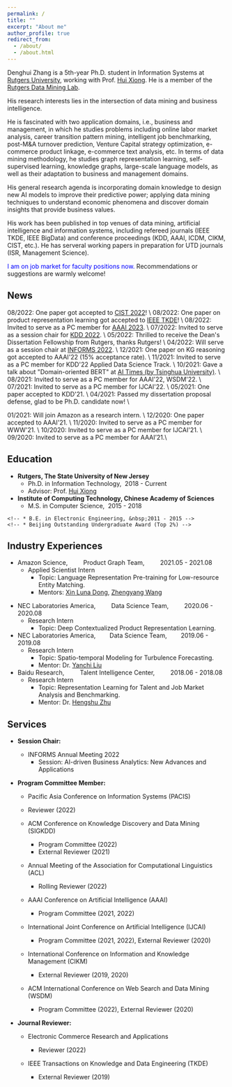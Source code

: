 ```yaml
---
permalink: /
title: ""
excerpt: "About me"
author_profile: true
redirect_from: 
  - /about/
  - /about.html
---
```


<!-- Greetings! I am Denghui Zhang. -->

Denghui Zhang is a 5th-year Ph.D. student in Information Systems at [Rutgers University](https://en.wikipedia.org/wiki/Rutgers_University#Rankings), working with Prof. [Hui Xiong](https://scholar.google.com.hk/citations?hl=zh-CN&user=cVDF1tkAAAAJ&view_op=list_works&sortby=pubdate). He is a member of the [Rutgers Data Mining Lab](http://datamining.rutgers.edu/CDMBA/). 
<!-- My research interests mostly lie in self-supervised representation learning, i.e., automating feature learning from data with little annotation effort by designing customized self-supervised tasks. 
With the emergence of domain-oriented data and tasks, we are interested to incorporate human heuristic domain knowledge into the process of learning representations, so to a build "human + AI" system to tackle very specific challenges in multiple domains.
Interesting domain applications we concerned include: graph representation for talent intelligence, domain-oriented language representation, etc. -->

<!-- My research interests lie  -->
<!-- His research interests lies in the intersection of data mining and business intelligence. -->
His research interests lies in the intersection of data mining and business intelligence.
<!-- Regarding application domains, he studies business and management problems, in particular, online labor market analysis, career transition pattern mining, intelligent career benchmarking, talent intelligence, e-commerce product linkage, e-commerce text analysis, etc. -->
He is fascinated with two application domains, i.e., business and management, in which he studies problems including online labor market analysis, career transition pattern mining, intelligent job benchmarking, post-M&A turnover prediction, Venture Capital strategy optimization, e-commerce product linkage, e-commerce text analysis, etc.
In terms of data mining methodology, he studies graph representation learning, self-supervised learning, knowledge graphs, large-scale language models, as well as their adaptation to business and management domains.
<!-- My general research agenda is to introduce domain knowledge into the process of model design to improve their predictive power, or apply data mining techniques to discover/decipher domain insights/phenomenons. -->
His general research agenda is incorporating domain knowledge to design new AI models to improve their predictive power; applying data mining techniques to understand economic phenomena and discover domain insights that provide business values.

His work has been published in top venues of data mining, artificial intelligence and information systems, including refereed journals (IEEE TKDE, IEEE BigData) and conference proceedings (KDD, AAAI, ICDM, CIKM, CIST, etc.). He has serveral working papers in preparation for UTD journals (ISR, Management Science).

<span style="color: blue;">I am on job market for faculty positions now. </span>Recommendations or suggestions are warmly welcome!

News
------
08/2022: One paper got accepted to [CIST 2022](https://sites.google.com/view/cist2022/home?authuser=0)! \\
08/2022: One paper on product representation learning got accepted to [IEEE TKDE](https://ieeexplore.ieee.org/xpl/RecentIssue.jsp?punumber=69)! \\
08/2022: Invited to serve as a PC member for [AAAI 2023](https://aaai.org/Conferences/AAAI-23/). \\
07/2022: Invited to serve as a session chair for [KDD 2022](https://kdd.org/kdd2022/index.html). \\
05/2022: Thrilled to receive the Dean's Dissertation Fellowship from Rutgers, thanks Rutgers! \\
04/2022: Will serve as a session chair at [INFORMS 2022](https://meetings.informs.org/wordpress/indianapolis2022/). \\
12/2021: One paper on KG reasoning got accepted to AAAI'22 (15% acceptance rate). \\
11/2021: Invited to serve as a PC member for KDD'22 Applied Data Science Track. \\
10/2021: Gave a talk about "Domain-oriented BERT" at [AI Times (by Tsinghua University)](https://www.bilibili.com/video/BV11q4y197Qr?spm_id_from=333.999.0.0). \\
08/2021: Invited to serve as a PC member for AAAI'22, WSDM'22. \\
07/2021: Invited to serve as a PC member for IJCAI'22. \\
05/2021: One paper accepted to KDD'21. \\
04/2021: Passed my dissertation proposal defense, glad to be Ph.D. candidate now! \\
<!-- 01/2021: Will join Amazon as a research intern working with Dr. [Xin Luna Dong](http://lunadong.com/) and Dr. [Zhengyang Wang](https://zhengyang-wang.github.io/). \\ -->
<!-- 01/2021: Will join Amazon as a research intern working with Dr. [Xin Luna Dong](http://lunadong.com/), [Hao Wei], [Zhengyang Wang](https://zhengyang-wang.github.io/). \\ -->
01/2021: Will join Amazon as a research intern. \\
12/2020: One paper accepted to AAAI'21. \\
11/2020: Invited to serve as a PC member for WWW'21. \\
10/2020: Invited to serve as a PC member for IJCAI'21. \\
09/2020: Invited to serve as a PC member for AAAI’21.\\
<!-- 09/2020 New preprint is out! [E-BERT: A Phrase and Product Knowledge Enhanced Language Model for E-commerce](https://arxiv.org/pdf/2009.02835.pdf) -->

Education
------
<!-- ### Education -->
  * **Rutgers, The State University of New Jersey**
    * Ph.D. in Information Technology, &nbsp;2018 - Current
    * Advisor: Prof. [Hui Xiong](http://datamining.rutgers.edu/) 
  * **Institute of Computing Technology, Chinese Academy of Sciences**
    * M.S. in Computer Science, &nbsp;2015 - 2018
    <!-- * Advisor: Prof. [Jun Xu](https://scholar.google.com/citations?user=su14mcEAAAAJ&hl=enl)  -->
  <!-- * **University of Science and Technology Beijing** -->
    <!-- * B.E. in Electronic Engineering, &nbsp;2011 - 2015 -->
    <!-- * Beijing Outstanding Undergraduate Award (Top 2%) -->

<!-- Publications
 -->



Industry Experiences
------
<!-- * Amazon Science,   &emsp;&emsp;  2021.05 - 2021.08 -->
* Amazon Science,   &emsp;&emsp; Product Graph Team, &emsp;&emsp; 2021.05 - 2021.08
  * Applied Scientist Intern
    * Topic: Language Representation Pre-training for Low-resource Entity Matching.
    * Mentors: [Xin Luna Dong](http://lunadong.com/), [Zhengyang Wang](https://scholar.google.com/citations?user=A4fNBtEAAAAJ)
<!-- * NEC Laboratories America,    &emsp;&emsp; Research Intern, &emsp;&emsp;    2020.06 - 2020.08 -->
* NEC Laboratories America, &emsp;&emsp; Data Science Team, &emsp;&emsp; 2020.06 - 2020.08
  * Research Intern   
    * Topic: Deep Contextualized Product Representation Learning.
* NEC Laboratories America, &emsp;&emsp;Data Science Team,&emsp;&emsp;   2019.06 - 2019.08
  * Research Intern
    * Topic: Spatio-temporal Modeling for Turbulence Forecasting.
    * Mentor: Dr. [Yanchi Liu](https://scholar.google.com.hk/citations?hl=zh-CN&user=faLmr-YAAAAJ&view_op=list_works&sortby=pubdate) 
* Baidu Research,     &emsp;&emsp; Talent Intelligence Center, &emsp;&emsp;    2018.06 - 2018.08
  * Research Intern
    * Topic: Representation Learning for Talent and Job Market Analysis and Benchmarking.
    * Mentor: Dr. [Hengshu Zhu](http://www.zhuhengshu.com/) 

Services
------
<!-- PC Member: ACL'2022, AAAI'22, IJCAI'22, WSDM'22, WWW'21, IJCAI'21, AAAI'21.\\
External/Sub Reviewer: KDD 2021, WSDM 2020, CIKM 2020, IJCAI 2020, CIKM 2019, TKDE 2019. -->
* **Session Chair:**
  - INFORMS Annual Meeting 2022
    - Session: AI-driven Business Analytics: New Advances and Applications

* **Program Committee Member:**
  -  Pacific Asia Conference on Information Systems (PACIS)
    - Reviewer (2022)

  - ACM Conference on Knowledge Discovery and Data Mining (SIGKDD)
    - Program Committee (2022)
    - External Reviewer (2021)

  - Annual Meeting of the Association for Computational Linguistics (ACL)
    - Rolling Reviewer (2022)

  - AAAI Conference on Artificial Intelligence (AAAI)
    - Program Committee (2021, 2022)

  - International Joint Conference on Artificial Intelligence (IJCAI)
    - Program Committee (2021, 2022), External Reviewer (2020)

  - International Conference on Information and Knowledge Management (CIKM)
    - External Reviewer (2019, 2020)

  - ACM International Conference on Web Search and Data Mining (WSDM)
    - Program Committee (2022), External Reviewer (2020)


* **Journal Reviewer:**
  - Electronic Commerce Research and Applications
    - Reviewer (2022)

  - IEEE Transactions on Knowledge and Data Engineering (TKDE)
    - External Reviewer (2019)

